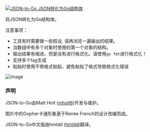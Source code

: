 [<img src="https://mholt.github.io/json-to-go/resources/images/json-to-go.png" alt="JSON-to-Go JSON转化为Go结构体"></a>](https://mholt.github.io/json-to-go)

将JSON转化为Go结构体。 

注意事项：

- 工具有时需要做一些假设, 请再浏览一遍输出的结果。
- 当数组中有多个对象时使用的第一个对象的结构。
- 输出结果有缩进，但是没有进行格式化。请使用`go fmt`进行格式化！
- 支持多个tag生成
- 粘贴时使用不带格式粘贴，避免粘贴了格式导致格式化错误

![image](https://github.com/Tiane-ira/json-to-go/assets/82498494/e9927e35-f087-4a77-9443-5ce483dd227d)


### 声明

JSON-to-Go由Matt Holt ([mholt6](https://twitter.com/mholt6))开发与维护。

图片中的Gopher卡通形象基于Renée French的设计改编而成。

JSON-to-Go中文版由hmldd ([hmldd](https://github.com/hmldd))翻译。
